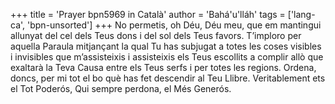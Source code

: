 +++
title = 'Prayer bpn5969 in Català'
author = 'Bahá'u'lláh'
tags = ['lang-ca', 'bpn-unsorted']
+++
No permetis, oh Déu, Déu meu, que em mantingui allunyat del cel dels Teus dons i del sol dels Teus favors. T’imploro per aquella Paraula mitjançant la qual Tu has subjugat a totes les coses visibles i invisibles que m’assisteixis i assisteixis els Teus escollits a complir allò que exaltarà la Teva Causa entre els Teus serfs i per totes les regions.
Ordena, doncs, per mi tot el bo què has fet descendir al Teu Llibre. Veritablement ets el Tot Poderós, Qui sempre perdona, el Més Generós.
